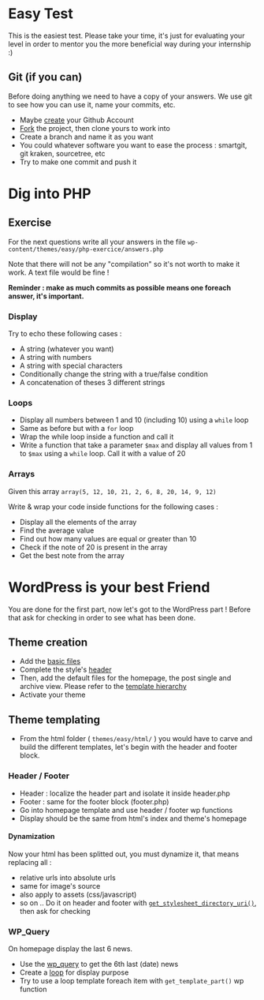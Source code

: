 # Easy Test
This is the easiest test. Please take your time, it's just for evaluating your level in order to mentor you the more beneficial way during your internship :)

## Git (if you can)
Before doing anything we need to have a copy of your answers. We use git to see how you can use it, name your commits, etc.
* Maybe [create](https://github.com/join) your Github Account
* [Fork](https://help.github.com/articles/fork-a-repo/) the project, then clone yours to work into
* Create a branch and name it as you want
* You could whatever software you want to ease the process : smartgit, git kraken, sourcetree, etc
* Try to make one commit and push it

# Dig into PHP

## Exercise
For the next questions write all your answers in the file `wp-content/themes/easy/php-exercice/answers.php`

Note that there will not be any "compilation" so it's not worth to make it work. A text file would be fine ! 

**Reminder : make as much commits as possible means one foreach answer, it's important.**

### Display
Try to echo these following cases :

* A string (whatever you want)
* A string with numbers
* A string with special characters
* Conditionally change the string with a true/false condition
* A concatenation of theses 3 different strings

### Loops
* Display all numbers between 1 and 10 (including 10) using a `while` loop
* Same as before but with a `for` loop
* Wrap the while loop inside a function and call it
* Write a function that take a parameter `$max` and display all values from 1 to `$max` using a `while` loop. Call it with a value of 20

### Arrays
Given this array `array(5, 12, 10, 21, 2, 6, 8, 20, 14, 9, 12)`

Write & wrap your code inside functions for the following cases :

* Display all the elements of the array
* Find the average value
* Find out how many values are equal or greater than 10
* Check if the note of 20 is present in the array
* Get the best note from the array

# WordPress is your best Friend
You are done for the first part, now let's got to the WordPress part !
Before that ask for checking in order to see what has been done.

## Theme creation
* Add the [basic files](https://codex.wordpress.org/Theme_Development#Basic_Templates)
* Complete the style's [header](https://developer.wordpress.org/themes/basics/main-stylesheet-style-css/)
* Then, add the default files for the homepage, the post single and archive view. Please refer to the [template hierarchy](https://wphierarchy.com/)
* Activate your theme

## Theme templating
* From the html folder ( `themes/easy/html/` ) you would have to carve and build the different templates, let's begin with the header and footer block.

### Header / Footer
* Header : localize the header part and isolate it inside header.php
* Footer : same for the footer block (footer.php)
* Go into homepage template and use header / footer wp functions
* Display should be the same from html's index and theme's homepage

#### Dynamization
Now your html has been splitted out, you must dynamize it, that means replacing all :
* relative urls into absolute urls
* same for image's source
* also apply to assets (css/javascript)
* so on ..
Do it on header and footer with [`get_stylesheet_directory_uri()`](https://codex.wordpress.org/Function_Reference/get_stylesheet_directory_uri), then ask for checking

### WP_Query
On homepage display the last 6 news.
* Use the [wp_query](http://www.geekpress.fr/wp-query-creez-des-requetes-personnalisees-dans-vos-themes-wordpress/) to get the 6th last (date) news
* Create a [loop](https://code.tutsplus.com/tutorials/a-beginners-guide-to-the-wordpress-loop--wp-20241) for display purpose
* Try to use a loop template foreach item with `get_template_part()` wp function
